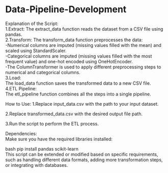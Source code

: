 # Data-Pipeline-Development
Explanation of the Script:                                                                                                                                                                                         
1.Extract:
The extract_data function reads the dataset from a CSV file using pandas.                                                                                                                                       
2.Transform:
The transform_data function preprocesses the data:                                                                                                                                                                 
-Numerical columns are imputed (missing values filled with the mean) and scaled using StandardScaler.                                                                                                              
-Categorical columns are imputed (missing values filled with the most frequent value) and one-hot encoded using OneHotEncoder.                                                                                     
-The ColumnTransformer is used to apply different preprocessing steps to numerical and categorical columns.                                                                                                        
3.Load:                                                                                                                                                                                                            
The load_data function saves the transformed data to a new CSV file.                                                                                                                                               
4.ETL Pipeline:                                                                                                                                                                                                    
The etl_pipeline function combines all the steps into a single pipeline.                                                                                                                                           

How to Use:
1.Replace input_data.csv with the path to your input dataset.

2.Replace transformed_data.csv with the desired output file path.

3.Run the script to perform the ETL process.

Dependencies:                                                                                                                                                                                                      
Make sure you have the required libraries installed:                                                                                                                                                              

bash
pip install pandas scikit-learn                                                                                                                                                                                    
This script can be extended or modified based on specific requirements, such as handling different data formats, adding more transformation steps, or integrating with databases.

